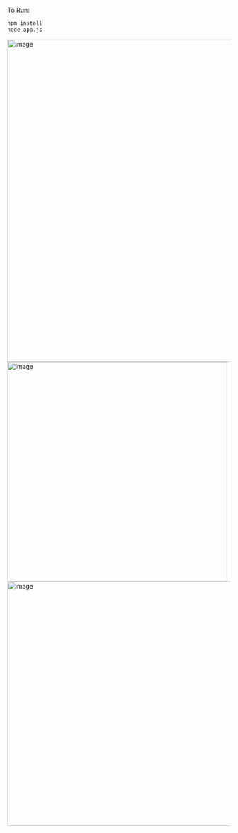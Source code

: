 
To Run:
```bash
npm install
node app.js
```
<img width="728" alt="image" src="https://github.com/nitro-neal/issue-dwn-cred/assets/5314059/d42e892d-70b4-499d-b622-58e0b465f5aa">

<img width="496" alt="image" src="https://github.com/nitro-neal/issue-dwn-cred/assets/5314059/6e8ac33d-6282-427c-b100-9734d32751a9">

<img width="552" alt="image" src="https://github.com/nitro-neal/issue-dwn-cred/assets/5314059/01ff988d-d9e4-4f6d-89ce-24340cf2c49e">

